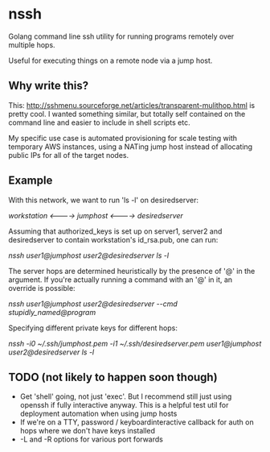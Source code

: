# nssh
Golang command line ssh utility for running programs remotely over multiple hops.

Useful for executing things on a remote node via a jump host.

## Why write this?

This: http://sshmenu.sourceforge.net/articles/transparent-mulithop.html is pretty cool. I wanted something similar, but totally self contained on the command line and easier to include in shell scripts etc.

My specific use case is automated provisioning for scale testing with temporary AWS instances, using a NATing jump host instead of allocating public IPs for all of the target nodes. 

## Example
With this network, we want to run 'ls -l' on desiredserver:

_workstation <----> jumphost <----> desiredserver_

Assuming that authorized_keys is set up on server1, server2 and desiredserver to contain workstation's id_rsa.pub, one can run:

*nssh user1@jumphost user2@desiredserver ls -l*

The server hops are determined heuristically by the presence of '@' in the argument. If you're actually running a command with an '@' in it, an override is possible:

*nssh user1@jumphost user2@desiredserver --cmd stupidly_named@program*

Specifying different private keys for different hops:

*nssh -i0 ~/.ssh/jumphost.pem -i1 ~/.ssh/desiredserver.pem user1@jumphost user2@desiredserver ls -l*

## TODO (not likely to happen soon though)
- Get 'shell' going, not just 'exec'. But I recommend still just using openssh if fully interactive anyway. This is a helpful test util for deployment automation when using jump hosts
- If we're on a TTY, password / keyboardinteractive callback for auth on hops where we don't have keys installed
- -L and -R options for various port forwards


